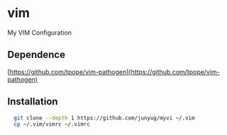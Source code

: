 # vim
My VIM Configuration
## Dependence
[https://github.com/tpope/vim-pathogen](https://github.com/tpope/vim-pathogen)
## Installation
```sh
  git clone --depth 1 https://github.com/junyug/myvi ~/.vim
  cp ~/.vim/vimrc ~/.vimrc
```
